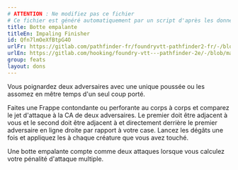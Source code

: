 ```yaml
---
# ATTENTION : Ne modifiez pas ce fichier
# Ce fichier est généré automatiquement par un script d'après les données du module Foundry VTT officiel et de sa traduction
title: Botte empalante
titleEn: Impaling Finisher
id: Qfn7lmOeXfBtpG4O
urlFr: https://gitlab.com/pathfinder-fr/foundryvtt-pathfinder2-fr/-/blob/master/data/feats/Qfn7lmOeXfBtpG4O.htm
urlEn: https://gitlab.com/hooking/foundry-vtt---pathfinder-2e/-/blob/master/packs/data/feats.db/impaling-finisher.json
group: feats
layout: dons
---
```

Vous poignardez deux adversaires avec une unique poussée ou les assomez en mêtre temps d'un seul coup porté.

Faites une <a class="entity-link" data-pack="pf2e.actionspf2e" data-id="VjxZFuUXrCU94MWR" draggable="true">Frappe</a> contondante ou perforante au corps à corps et comparez le jet d'attaque à la CA de deux adversaires. Le premier doit être adjacent à vous et le second doit être adjacent à et directement derrière le premier adversaire en ligne droite par rapport à votre case. Lancez les dégâts une fois et appliquez les à chaque créature que vous avez touché.

Une botte empalante compte comme deux attaques lorsque vous calculez votre pénalité d'attaque multiple.


